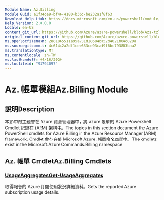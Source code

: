 ```yaml
---
Module Name: Az.Billing
Module Guid: a1f34ce9-bf46-4180-b36c-be232a1f8f63
Download Help Link: https://docs.microsoft.com/en-us/powershell/module/az.billing
Help Version: 2.0.0.0
Locale: en-US
content_git_url: https://github.com/Azure/azure-powershell/blob/Azs-tzl/src/Billing/Billing/help/Az.Billing.md
original_content_git_url: https://github.com/Azure/azure-powershell/blob/Azs-tzl/src/Billing/Billing/help/Az.Billing.md
ms.openlocfilehash: 2881865511a95a781d18684b052d4021b04c829a
ms.sourcegitcommit: 4c61442a2df1cee633ce93cad9f6bc793803baa2
ms.translationtype: MT
ms.contentlocale: zh-TW
ms.lasthandoff: 04/16/2020
ms.locfileid: "93794097"
---
```

# <span data-ttu-id="a8ec6-101">Az. 帳單模組</span><span class="sxs-lookup"><span data-stu-id="a8ec6-101">Az.Billing Module</span></span>
## <span data-ttu-id="a8ec6-102">說明</span><span class="sxs-lookup"><span data-stu-id="a8ec6-102">Description</span></span>
<span data-ttu-id="a8ec6-103">本節中的主題會在 Azure 資源管理器中，將 azure 帳單的 Azure PowerShell Cmdlet 記錄在 (ARM) 架構中。</span><span class="sxs-lookup"><span data-stu-id="a8ec6-103">The topics in this section document the Azure PowerShell cmdlets for Azure Billing in the Azure Resource Manager (ARM) framework.</span></span> <span data-ttu-id="a8ec6-104">Cmdlet 會存在於 Microsoft Azure. 帳單命名空間中。</span><span class="sxs-lookup"><span data-stu-id="a8ec6-104">The cmdlets exist in the Microsoft.Azure.Commands.Billing namespace.</span></span>

## <span data-ttu-id="a8ec6-105">Az. 帳單 Cmdlet</span><span class="sxs-lookup"><span data-stu-id="a8ec6-105">Az.Billing Cmdlets</span></span>
### [<span data-ttu-id="a8ec6-106">UsageAggregates</span><span class="sxs-lookup"><span data-stu-id="a8ec6-106">Get-UsageAggregates</span></span>](Get-UsageAggregates.md)
<span data-ttu-id="a8ec6-107">取得報告的 Azure 訂閱使用狀況詳細資料。</span><span class="sxs-lookup"><span data-stu-id="a8ec6-107">Gets the reported Azure subscription usage details.</span></span>
